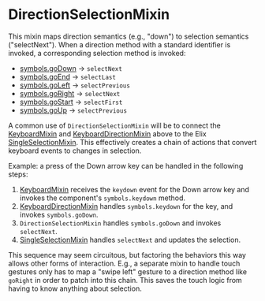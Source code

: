 # DirectionSelectionMixin

This mixin maps direction semantics (e.g., "down") to selection semantics
("selectNext"). When a direction method with a standard identifier is invoked, a corresponding selection method is invoked:

* [symbols.goDown](symbols#goDown) → `selectNext`
* [symbols.goEnd](symbols#goEnd) → `selectLast`
* [symbols.goLeft](symbols#goLeft) → `selectPrevious`
* [symbols.goRight](symbols#goRight) → `selectNext`
* [symbols.goStart](symbols#goStart) → `selectFirst`
* [symbols.goUp](symbols#goUp) → `selectPrevious`

A common use of `DirectionSelectionMixin` will be to connect the [KeyboardMixin](KeyboardMixin) and [KeyboardDirectionMixin](KeyboardDirectionMixin) above to the Elix [SingleSelectionMixin](SingleSelectionMixin). This effectively creates a chain of actions that convert keyboard events to changes in selection.

Example: a press of the Down arrow key can be handled in the following steps:

1. [KeyboardMixin](KeyboardMixin) receives the `keydown` event for the Down arrow key and
   invokes the component's `symbols.keydown` method.
2. [KeyboardDirectionMixin](KeyboardDirectionMixin) handles `symbols.keydown` for the key, and invokes
   `symbols.goDown`.
3. `DirectionSelectionMixin` handles `symbols.goDown` and invokes `selectNext`.
4. [SingleSelectionMixin](SingleSelectionMixin) handles `selectNext` and updates the selection.

This sequence may seem circuitous, but factoring the behaviors this way allows other forms of interaction. E.g., a separate mixin to handle touch gestures only has to map a "swipe left" gesture to a direction method like `goRight` in order to patch into this chain. This saves the touch logic from having to know anything about selection.
